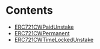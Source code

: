 

# Contents
- [ERC721CWPaidUnstake](ERC721CWPaidUnstake.sol/abstract.ERC721CWPaidUnstake.md)
- [ERC721CWPermanent](ERC721CWPermanent.sol/abstract.ERC721CWPermanent.md)
- [ERC721CWTimeLockedUnstake](ERC721CWTimeLockedUnstake.sol/abstract.ERC721CWTimeLockedUnstake.md)
